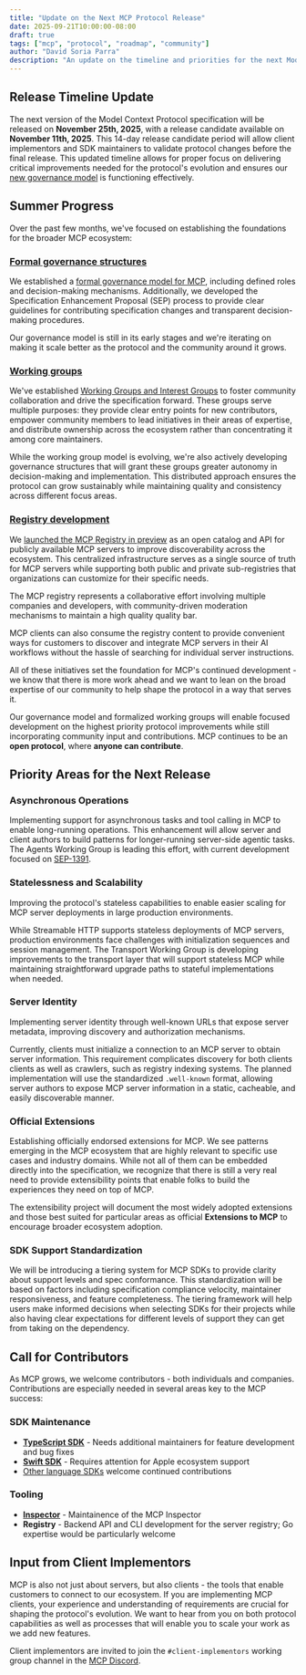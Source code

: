 ```yaml
---
title: "Update on the Next MCP Protocol Release"
date: 2025-09-21T10:00:00-08:00
draft: true
tags: ["mcp", "protocol", "roadmap", "community"]
author: "David Soria Parra"
description: "An update on the timeline and priorities for the next Model Context Protocol specification version"
---
```


## Release Timeline Update

The next version of the Model Context Protocol specification will be released on **November 25th, 2025**, with a release candidate available on **November 11th, 2025**. This 14-day release candidate period will allow client implementors and SDK maintainers to validate protocol changes before the final release. This updated timeline allows for proper focus on delivering critical improvements needed for the protocol's evolution and ensures our [new governance model](https://modelcontextprotocol.io/community/governance) is functioning effectively.

## Summer Progress

Over the past few months, we've focused on establishing the foundations for the broader MCP ecosystem:

### [Formal governance structures](https://modelcontextprotocol.io/community/governance)

We established a [formal governance model for MCP](https://modelcontextprotocol.io/community/governance), including defined roles and decision-making mechanisms. Additionally, we developed the Specification Enhancement Proposal (SEP) process to provide clear guidelines for contributing specification changes and transparent decision-making procedures.

Our governance model is still in its early stages and we're iterating on making it scale better as the protocol and the community around it grows.

### [Working groups](https://modelcontextprotocol.io/community/working-interest-groups)

We've established [Working Groups and Interest Groups](https://modelcontextprotocol.io/community/working-interest-groups) to foster community collaboration and drive the specification forward. These groups serve multiple purposes: they provide clear entry points for new contributors, empower community members to lead initiatives in their areas of expertise, and distribute ownership across the ecosystem rather than concentrating it among core maintainers.

While the working group model is evolving, we're also actively developing governance structures that will grant these groups greater autonomy in decision-making and implementation. This distributed approach ensures the protocol can grow sustainably while maintaining quality and consistency across different focus areas.

### [Registry development](https://github.com/modelcontextprotocol/registry)

We [launched the MCP Registry in preview](https://blog.modelcontextprotocol.io/posts/2025-09-08-mcp-registry-preview/) as an open catalog and API for publicly available MCP servers to improve discoverability across the ecosystem. This centralized infrastructure serves as a single source of truth for MCP servers while supporting both public and private sub-registries that organizations can customize for their specific needs.

The MCP registry represents a collaborative effort involving multiple companies and developers, with community-driven moderation mechanisms to maintain a high quality quality bar.

MCP clients can also consume the registry content to provide convenient ways for customers to discover and integrate MCP servers in their AI workflows without the hassle of searching for individual server instructions.

All of these initiatives set the foundation for MCP's continued development - we know that there is more work ahead and we want to lean on the broad expertise of our community to help shape the protocol in a way that serves it.

Our governance model and formalized working groups will enable focused development on the highest priority protocol improvements while still incorporating community input and contributions. MCP continues to be an **open protocol**, where **anyone can contribute**.

## Priority Areas for the Next Release

### Asynchronous Operations

Implementing support for asynchronous tasks and tool calling in MCP to enable long-running operations. This enhancement will allow server and client authors to build patterns for longer-running server-side agentic tasks. The Agents Working Group is leading this effort, with current development focused on [SEP-1391](https://github.com/modelcontextprotocol/modelcontextprotocol/issues/1391).

### Statelessness and Scalability

Improving the protocol's stateless capabilities to enable easier scaling for MCP server deployments in large production environments.

While Streamable HTTP supports stateless deployments of MCP servers, production environments face challenges with initialization sequences and session management. The Transport Working Group is developing improvements to the transport layer that will support stateless MCP while maintaining straightforward upgrade paths to stateful implementations when needed.

### Server Identity

Implementing server identity through well-known URLs that expose server metadata, improving discovery and authorization mechanisms.

Currently, clients must initialize a connection to an MCP server to obtain server information. This requirement complicates discovery for both clients clients as well as crawlers, such as registry indexing systems. The planned implementation will use the standardized `.well-known` format, allowing server authors to expose MCP server information in a static, cacheable, and easily discoverable manner.

### Official Extensions

Establishing officially endorsed extensions for MCP. We see patterns emerging in the MCP ecosystem that are highly relevant to specific use cases and industry domains. While not all of them can be embedded directly into the specification, we recognize that there is still a very real need to provide extensibility points that enable folks to build the experiences they need on top of MCP.

The extensibility project will document the most widely adopted extensions and those best suited for particular areas as official **Extensions to MCP** to encourage broader ecosystem adoption.

### SDK Support Standardization

We will be introducing a tiering system for MCP SDKs to provide clarity about support levels and spec conformance. This standardization will be based on factors including specification compliance velocity, maintainer responsiveness, and feature completeness. The tiering framework will help users make informed decisions when selecting SDKs for their projects while also having clear expectations for different levels of support they can get from taking on the dependency.

## Call for Contributors

As MCP grows, we welcome contributors - both individuals and companies. Contributions are especially needed in several areas key to the MCP success:

### SDK Maintenance

- [**TypeScript SDK**](https://github.com/modelcontextprotocol/typescript-sdk) - Needs additional maintainers for feature development and bug fixes
- [**Swift SDK**](https://github.com/modelcontextprotocol/swift-sdk) - Requires attention for Apple ecosystem support
- [Other language SDKs](https://modelcontextprotocol.io/docs/sdk) welcome continued contributions

### Tooling

- [**Inspector**](https://github.com/modelcontextprotocol/inspector) - Maintainence of the MCP Inspector
- **Registry** - Backend API and CLI development for the server registry; Go expertise would be particularly welcome

## Input from Client Implementors

MCP is also not just about servers, but also clients - the tools that enable customers to connect to our ecosystem. If you are implementing MCP clients, your experience and understanding of requirements are crucial for shaping the protocol's evolution. We want to hear from you on both protocol capabilities as well as processes that will enable you to scale your work as we add new features.

Client implementors are invited to join the `#client-implementors` working group channel in the [MCP Discord](https://modelcontextprotocol.io/community/communication).
